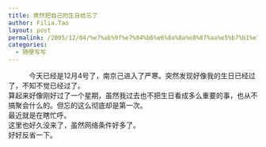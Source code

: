```yaml
---
title: 竟然把自己的生日给忘了
author: Filia.Tao
layout: post
permalink: /2005/12/04/%e7%ab%9f%e7%84%b6%e6%8a%8a%e8%87%aa%e5%b7%b1%e7%9a%84%e7%94%9f%e6%97%a5%e7%bb%99%e5%bf%98%e4%ba%86/
categories:
  - 随便写写
---
```

<div>
  <div>
    　　　今天已经是12月4号了，南京己进入了严寒。突然发现好像我的生日已经过了，不知不觉已经过了。<br /> 算起来好像刚好过了一个星期，虽然我过去也不把生日看成多么重要的事，也从不搞聚会什么的。但忘的这么彻底却是第一次。<br /> 最近就是在瞎忙呼。 <br /> 这里也好久没来了，虽然网络条件好多了。<br /> 好好反省一下。
  </div>
</div>

<img src="http://c.services.spaces.live.com/CollectionWebService/c.gif?space=why-gudu&page=RSS%3a+%e7%ab%9f%e7%84%b6%e6%8a%8a%e8%87%aa%e5%b7%b1%e7%9a%84%e7%94%9f%e6%97%a5%e7%bb%99%e5%bf%98%e4%ba%86&referrer=" width="1" height="1" border="0" alt="" /><img alt="" width="0px" height="0px" src="http://c.live.com/c.gif?NC=31263&NA=1149&PI=73329&RF=&DI=3919&PS=85545&TP=why-gudu.spaces.live.com&GT1=why-gudu%3b2052" />